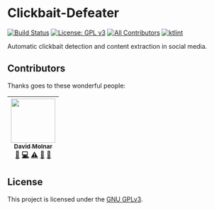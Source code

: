 # Clickbait-Defeater
[![Build Status](https://travis-ci.com/fuvidani/clickbait-defeater.svg?token=nWakM5wh7rnyXAfUiELD&branch=master)](https://travis-ci.com/fuvidani/clickbait-defeater) [![License: GPL v3](https://img.shields.io/badge/License-GPL%20v3-blue.svg)](https://www.gnu.org/licenses/gpl-3.0) 
[![All Contributors](https://img.shields.io/badge/all_contributors-2-orange.svg?style=flat-square)](#contributors) [![ktlint](https://img.shields.io/badge/code%20style-%E2%9D%A4-FF4081.svg)](https://ktlint.github.io/)

Automatic clickbait detection and content extraction in social media.

## Contributors

Thanks goes to these wonderful people:

<!-- ALL-CONTRIBUTORS-LIST:START - Do not remove or modify this section -->
<!-- prettier-ignore -->
| [<img src="https://avatars3.githubusercontent.com/u/16260193?s=400&v=4" width="100px;"/><br /><sub><b>David Molnar</b></sub>](https://github.com/dmolnar99)<br />[🤔](#ideas "Ideas and Planning") [💻](https://github.com/fuvidani/clickbait-defeater/commits?author=dmolnar99 "Code") [⚠️](https://github.com/fuvidani/clickbait-defeater/commits?author=dmolnar99 "Tests") [🎨](#design-dmolnar99 "Design") [📖](#documentation "Documentation") |
| :---: |
<!-- ALL-CONTRIBUTORS-LIST:END -->

## License
This project is licensed under the [GNU GPLv3](https://choosealicense.com/licenses/gpl-3.0/).
